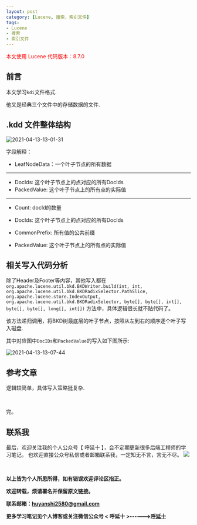 ```yaml
---
layout: post
category: [Lucene, 搜索，索引文件]
tags:
- Lucene
- 搜索
- 索引文件
---
```


<font color="red">本文使用 Lucene 代码版本：8.7.0</font>

## 前言

本文学习`kdi`文件格式.

他又是经典三个文件中的存储数据的文件.


## .kdd 文件整体结构

![2021-04-13-13-01-31](http://img.couplecoders.tech/2021-04-13-13-01-31.png)

字段解释：

* LeafNodeData：一个叶子节点的所有数据

---

* DocIds: 这个叶子节点上的点对应的所有DocIds
* PackedValue: 这个叶子节点上的所有点的实际值

---

* Count: docId的数量
* DocIds: 这个叶子节点上的点对应的所有DocIds

* CommonPrefix: 所有值的公共前缀
* PackedValue: 这个叶子节点上的所有点的实际值

## 相关写入代码分析

除了Header及Footer等内容，其他写入都在`org.apache.lucene.util.bkd.BKDWriter.build(int, int, org.apache.lucene.util.bkd.BKDRadixSelector.PathSlice, org.apache.lucene.store.IndexOutput, org.apache.lucene.util.bkd.BKDRadixSelector, byte[], byte[], int[], byte[], byte[], long[], int[])`
方法中，具体逻辑很长就不贴代码了。

该方法递归调用，将BKD树最底层的叶子节点，按照从左到右的顺序逐个叶子写入磁盘.

其中对应图中`DocIDs`和`PackedValue`的写入如下图所示:

![2021-04-13-13-07-44](http://img.couplecoders.tech/2021-04-13-13-07-44.png)

## 参考文章

逻辑较简单，具体写入策略挺复杂.

<br>

完。
<br>

## 联系我
最后，欢迎关注我的个人公众号【 呼延十 】，会不定期更新很多后端工程师的学习笔记。
也欢迎直接公众号私信或者邮箱联系我，一定知无不言，言无不尽。
![](http://img.couplecoders.tech/%E6%89%AB%E7%A0%81_%E6%90%9C%E7%B4%A2%E8%81%94%E5%90%88%E4%BC%A0%E6%92%AD%E6%A0%B7%E5%BC%8F-%E6%A0%87%E5%87%86%E8%89%B2%E7%89%88.png)

<br>

**以上皆为个人所思所得，如有错误欢迎评论区指正。**

**欢迎转载，烦请署名并保留原文链接。**

**联系邮箱：huyanshi2580@gmail.com**

**更多学习笔记见个人博客或关注微信公众号 &lt; 呼延十 &gt;------><a href="{{ site.baseurl }}/">呼延十</a>**

